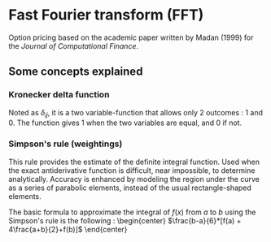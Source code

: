 # Fast Fourier transform (FFT)

Option pricing based on the academic paper written by Madan (1999) for the _Journal of Computational Finance_. 

## Some concepts explained

### Kronecker delta function
Noted as $\delta_{ij}$, it is a two variable-function that allows only 2 outcomes : 1 and 0. The function gives 1 when the two variables are equal, and 0 if not. 

### Simpson's rule (weightings)
This rule provides the estimate of the definite integral function. Used when the exact antiderivative function is difficult, near impossible, to determine analytically. Accuracy is enhanced by modeling the region under the curve as a series of parabolic elements, instead of the usual rectangle-shaped elements. 

The basic formula to approximate the integral of $f(x)$ from $a$ to $b$ using the Simpson's rule is the following :
\begin{center} $\frac{b-a}{6}*[f(a) + 4\frac{a+b}{2}+f(b)]$ \end{center}
